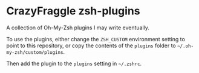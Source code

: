 # CrazyFraggle zsh-plugins

A collection of Oh-My-Zsh plugins I may write eventually.

To use the plugins, either change the `ZSH_CUSTOM` environment setting to point to this repository,
or copy the contents of the `plugins` folder to `~/.oh-my-zsh/custom/plugins`.

Then add the plugin to the `plugins` setting in `~/.zshrc`.
